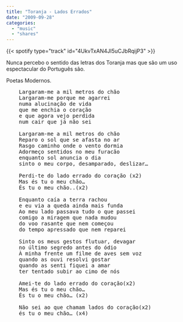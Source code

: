 ```yaml
---
title: "Toranja - Lados Errados"
date: "2009-09-28"
categories:
  - "music"
  - "shares"
---
```


{{< spotify type="track" id="4UkvTxAN4JI5uCJbRqijP3" >}}

Nunca percebo o sentido das letras dos Toranja mas que são um uso espectacular do Português são.

Poetas Modernos.

<pre>
    Largaram-me a mil metros do chão
    Largaram-me porque me agarrei
    numa alucinação de vida
    que me enchia o coração
    e que agora vejo perdida
    num cair que já não sei

    Largaram-me a mil metros do chão
    Reparo o sol que se afasta no ar
    Rasgo caminho onde o vento dormia
    Adormeço sentidos no meu furacão
    enquanto sol anuncia o dia
    sinto o meu corpo, desamparado, deslizar…

    Perdi-te do lado errado do coração (x2)
    Mas és tu o meu chão…
    És tu o meu chão..(x2)

    Enquanto caía a terra rachou
    e eu via a queda ainda mais funda
    Ao meu lado passava tudo o que passei
    comigo a miragem que nada mudou
    do voo rasante que nem começou
    do tempo apressado que nem reparei

    Sinto os meus gestos flutuar, devagar
    no último segredo antes do ódio
    À minha frente um filme de aves sem voz
    quando as ouvi resolvi gostar
    quando as senti fiquei a amar
    ter tentado subir ao cimo de nós

    Amei-te do lado errado do coração(x2)
    Mas és tu o meu chão…
    És tu o meu chão… (x2)

    Não sei ao que chamam lados do coração(x2)
    és tu o meu chão… (x4)
</pre>